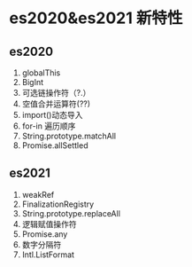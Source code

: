 # es2020&es2021 新特性

## es2020

1. globalThis
2. BigInt
3. 可选链操作符（?.）
4. 空值合并运算符(??)
5. import()动态导入
6. for-in 遍历顺序
7. String.prototype.matchAll
8. Promise.allSettled

## es2021

1. weakRef
2. FinalizationRegistry
3. String.prototype.replaceAll
4. 逻辑赋值操作符
5. Promise.any
6. 数字分隔符
7. Intl.ListFormat
